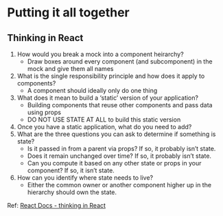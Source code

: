 # Putting it all together

## Thinking in React  

1. How would you break a mock into a component heirarchy?
   - Draw boxes around every component (and subcomponent) in the mock and give them all names  
2. What is the single responsibility principle and how does it apply to components?
   - A component should ideally only do one thing   
3. What does it mean to build a ‘static’ version of your application? 
   -  Building components that reuse other components and pass data using props 
   - DO NOT USE STATE AT ALL to build this static version
4. Once you have a static application, what do you need to add?  
5. What are the three questions you can ask to determine if something is state?
   -  Is it passed in from a parent via props? If so, it probably isn’t state.
   - Does it remain unchanged over time? If so, it probably isn’t state.
   - Can you compute it based on any other state or props in your component? If so, it isn’t state.
6. How can you identify where state needs to live?  
   - Either the common owner or another component higher up in the hierarchy should own the state.  

Ref: [React Docs - thinking in React](https://reactjs.org/docs/thinking-in-react.html)
